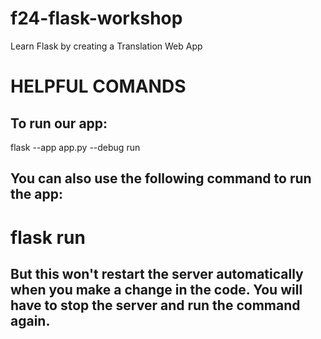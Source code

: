 # f24-flask-workshop
Learn Flask by creating a Translation Web App

# HELPFUL COMANDS
## To run our app:
flask --app app.py --debug run

## You can also use the following command to run the app:
# flask run

## But this won't restart the server automatically when you make a change in the code. You will have to stop the server and run the command again.